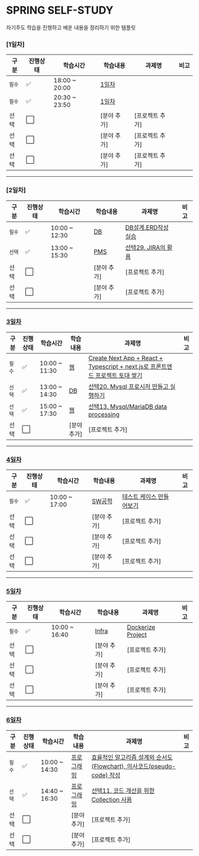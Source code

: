 # SPRING SELF-STUDY

자기주도 학습을 진행하고 배운 내용을 정리하기 위한 템플릿

### [1일차]

| 구분   | 진행상태             | 학습시간      | 학습내용       | 과제명          | 비고 |
| ------ | -------------------- | ------------- | -------------- | --------------- | ---- |
| `필수` | :white_check_mark:   | 18:00 ~ 20:00 | [1일차](1일차) |                 |      |
| `필수` | :white_check_mark:   | 20:30 ~ 23:50 | [1일차](1일차) |                 |      |
| 선택   | :white_large_square: |               | [분야 추가]    | [프로젝트 추가] |      |
| 선택   | :white_large_square: |               | [분야 추가]    | [프로젝트 추가] |      |
| 선택   | :white_large_square: |               | [분야 추가]    | [프로젝트 추가] |      |

---

### [2일차]

| 구분   | 진행상태             | 학습시간      | 학습내용    | 과제명                                                    | 비고 |
| ------ | -------------------- | ------------- | ----------- | --------------------------------------------------------- | ---- |
| `필수` | :white_check_mark:   | 10:00 ~ 12:30 | [DB](DB)    | [DB설계,ERD작성실습](DB/DB설계-ERD-작성-실습)             |      |
| `선택` | :white_check_mark:   | 13:00 ~ 15:30 | [PMS](PMS)  | [선택29. JIRA의 활용](PMS/JIRA의-개념과-SSAFY에서의-활용) |      |
| 선택   | :white_large_square: |               | [분야 추가] | [프로젝트 추가]                                           |      |
| 선택   | :white_large_square: |               | [분야 추가] | [프로젝트 추가]                                           |      |

---

### [3일차](2021-12-22.md)

| 구분   | 진행상태             | 학습시간      | 학습내용    | 과제명                                                                                               | 비고 |
| ------ | -------------------- | ------------- | ----------- | ---------------------------------------------------------------------------------------------------- | ---- |
| `필수` | :white_check_mark:   | 10:00 ~ 11:30 | [웹](웹)    | [Create Next App + React + Typescript + next.js로 프론트엔드 프로젝트 토대 쌓기](웹/Create-Next-App) |      |
| `선택` | :white_check_mark:   | 13:00 ~ 14:30 | [DB](DB)    | [선택20. Mysql 프로시저 만들고 실행하기](DB/mysql-프로시저-작성-실습)                                |      |
| `선택` | :white_check_mark:   | 15:00 ~ 17:30 | [웹](웹)    | [선택13. Mysql/MariaDB data processing](웹/DB-데이터적재및가공-실습)                                 |      |
| 선택   | :white_large_square: |               | [분야 추가] | [프로젝트 추가]                                                                                      |      |

---

### [4일차](2021-12-23.md)

| 구분   | 진행상태             | 학습시간      | 학습내용         | 과제명                                                      | 비고 |
| ------ | -------------------- | ------------- | ---------------- | ----------------------------------------------------------- | ---- |
| `필수` | :white_check_mark:   | 10:00 ~ 17:00 | [SW공학](SW공학) | [테스트 케이스 만들어보기](SW공학/테스트-케이스-만들어보기) |      |
| 선택   | :white_large_square: |               | [분야 추가]      | [프로젝트 추가]                                             |      |
| 선택   | :white_large_square: |               | [분야 추가]      | [프로젝트 추가]                                             |      |
| 선택   | :white_large_square: |               | [분야 추가]      | [프로젝트 추가]                                             |      |

---

### [5일차](2021-12-24.md)

| 구분   | 진행상태             | 학습시간      | 학습내용       | 과제명                                       | 비고 |
| ------ | -------------------- | ------------- | -------------- | -------------------------------------------- | ---- |
| `필수` | :white_check_mark:   | 10:00 ~ 16:40 | [Infra](Infra) | [Dockerize Project](Infra/Dockerize-Project) |      |
| 선택   | :white_large_square: |               | [분야 추가]    | [프로젝트 추가]                              |      |
| 선택   | :white_large_square: |               | [분야 추가]    | [프로젝트 추가]                              |      |
| 선택   | :white_large_square: |               | [분야 추가]    | [프로젝트 추가]                              |      |

---

### [6일차](2021-12-27.md)

| 구분   | 진행상태             | 학습시간      | 학습내용                 | 과제명                                                                                                                             | 비고 |
| ------ | -------------------- | ------------- | ------------------------ | ---------------------------------------------------------------------------------------------------------------------------------- | ---- |
| `필수` | :white_check_mark:   | 10:00 ~ 14:30 | [프로그래밍](프로그래밍) | [효율적인 알고리즘 설계와 순서도(Flowchart), 의사코드(pseudo-code) 작성](프로그래밍/효율적인-알고리즘-설계와-순서도-의사코드-작성) |      |
| `선택` | :white_check_mark:   | 14:40 ~ 16:30 | [프로그래밍](프로그래밍) | [선택11. 코드 개선을 위한 Collection 사용](프로그래밍/코드-개선을-위한-Collection-사용)                                            |      |
| 선택   | :white_large_square: |               | [분야 추가]              | [프로젝트 추가]                                                                                                                    |      |
| 선택   | :white_large_square: |               | [분야 추가]              | [프로젝트 추가]                                                                                                                    |      |
